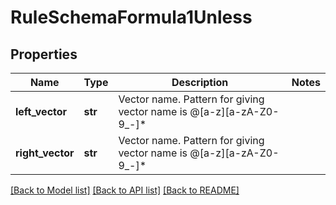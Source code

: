 # RuleSchemaFormula1Unless

## Properties
Name | Type | Description | Notes
------------ | ------------- | ------------- | -------------
**left_vector** | **str** | Vector name. Pattern for giving vector name is @[a-z][a-zA-Z0-9_-]* | 
**right_vector** | **str** | Vector name. Pattern for giving vector name is @[a-z][a-zA-Z0-9_-]* | 

[[Back to Model list]](../README.md#documentation-for-models) [[Back to API list]](../README.md#documentation-for-api-endpoints) [[Back to README]](../README.md)


